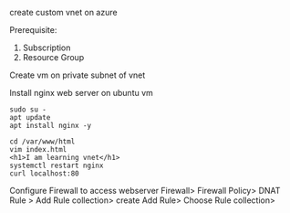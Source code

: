 create custom vnet on azure

Prerequisite:
1. Subscription
2. Resource Group

Create vm on private subnet of vnet

Install nginx web server on ubuntu vm
```
sudo su -
apt update
apt install nginx -y

cd /var/www/html
vim index.html
<h1>I am learning vnet</h1>
systemctl restart nginx
curl localhost:80
```
Configure Firewall to access webserver
Firewall> Firewall Policy> DNAT Rule > Add Rule collection> create
Add Rule> Choose Rule collection>
